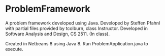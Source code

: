 # ProblemFramework
A problem framework developed using Java. Developed by Steffen Pfahnl with partial files provided by tcolburn, class Instructor. Developed in Software Analysis and Design, CS 2511. (In class).

Created in Netbeans 8 using Java 8. Run ProblemApplication.java to execute.
